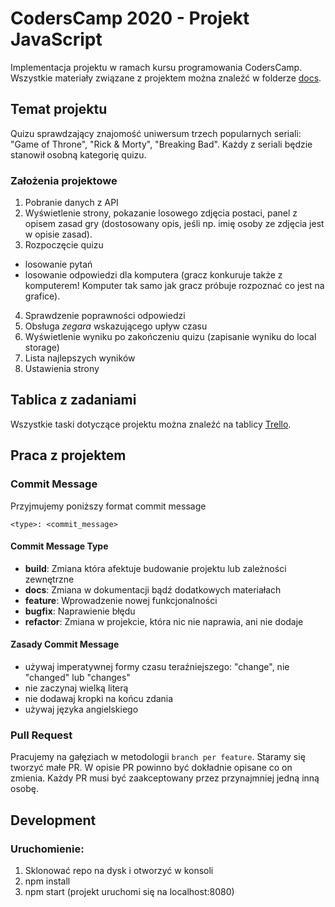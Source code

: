 # CodersCamp 2020 - Projekt JavaScript

Implementacja projektu w ramach kursu programowania CodersCamp. Wszystkie materiały związane z projektem można znaleźć w folderze [docs](docs).

## Temat projektu

Quizu sprawdzający znajomość uniwersum trzech popularnych seriali: "Game of Throne", "Rick & Morty", "Breaking Bad". Każdy z seriali będzie stanowił osobną kategorię quizu.

### Założenia projektowe

1. Pobranie danych z API
2. Wyświetlenie strony, pokazanie losowego zdjęcia postaci, panel z opisem zasad gry (dostosowany opis, jeśli np. imię osoby ze zdjęcia jest w opisie zasad).
3. Rozpoczęcie quizu

- losowanie pytań
- losowanie odpowiedzi dla komputera (gracz konkuruje także z komputerem! Komputer tak samo jak gracz próbuje rozpoznać co jest na grafice).

4. Sprawdzenie poprawności odpowiedzi
5. Obsługa *zegara* wskazującego upływ czasu
6. Wyświetlenie wyniku po zakończeniu quizu (zapisanie wyniku do local storage)
7. Lista najlepszych wyników
8. Ustawienia strony

## Tablica z zadaniami

Wszystkie taski dotyczące projektu można znaleźć na tablicy [Trello](https://trello.com/b/qMtg04W4/project-js).

## Praca z projektem

### Commit Message

Przyjmujemy poniższy format commit message

```
<type>: <commit_message>
```

#### Commit Message Type

* **build**: Zmiana która afektuje budowanie projektu lub zależności zewnętrzne
* **docs**: Zmiana w dokumentacji bądź dodatkowych materiałach
* **feature**: Wprowadzenie nowej funkcjonalności
* **bugfix**: Naprawienie błędu
* **refactor**: Zmiana w projekcie, która nic nie naprawia, ani nie dodaje

#### Zasady Commit Message

* używaj imperatywnej formy czasu teraźniejszego: "change", nie "changed" lub "changes"
* nie zaczynaj wielką literą
* nie dodawaj kropki na końcu zdania
* używaj języka angielskiego

### Pull Request

Pracujemy na gałęziach w metodologii `branch per feature`. Staramy się tworzyć małe PR. W opisie PR powinno być dokładnie opisane co on zmienia. Każdy PR musi być zaakceptowany przez przynajmniej jedną inną osobę.

## Development

### Uruchomienie:

1. Sklonować repo na dysk i otworzyć w konsoli
2. npm install
3. npm start (projekt uruchomi się na localhost:8080)
